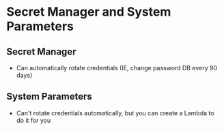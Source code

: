 # Secret Manager and System Parameters

## Secret Manager
- Can automatically rotate credentials (IE, change password DB every 90 days)


## System Parameters
- Can't rotate credentials automatically, but you can create a Lambda to do it for you



